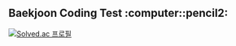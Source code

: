 <h2>Baekjoon Coding Test :computer::pencil2:</h2>

[![Solved.ac
프로필](http://mazassumnida.wtf/api/v2/generate_badge?boj=sinangun)](https://solved.ac/sinangun)
<!--
**JUESOP/JUESOP** is a ✨ _special_ ✨ repository because its `README.md` (this file) appears on your GitHub profile.

Here are some ideas to get you started:

- 🔭 I’m currently working on ...
- 🌱 I’m currently learning ...
- 👯 I’m looking to collaborate on ...
- 🤔 I’m looking for help with ...
- 💬 Ask me about ...
- 📫 How to reach me: ...
- 😄 Pronouns: ...
- ⚡ Fun fact: ...
-->

